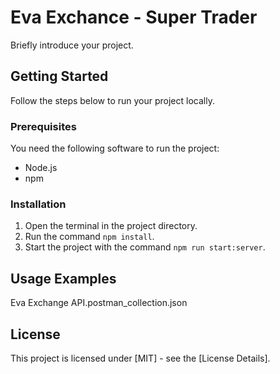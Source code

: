 # Eva Exchance - Super Trader

Briefly introduce your project.

## Getting Started

Follow the steps below to run your project locally.

### Prerequisites

You need the following software to run the project:

- Node.js
- npm

### Installation

1. Open the terminal in the project directory.
2. Run the command `npm install`.
3. Start the project with the command `npm run start:server`.

## Usage Examples

Eva Exchange API.postman_collection.json


## License

This project is licensed under [MIT] - see the [License Details].
